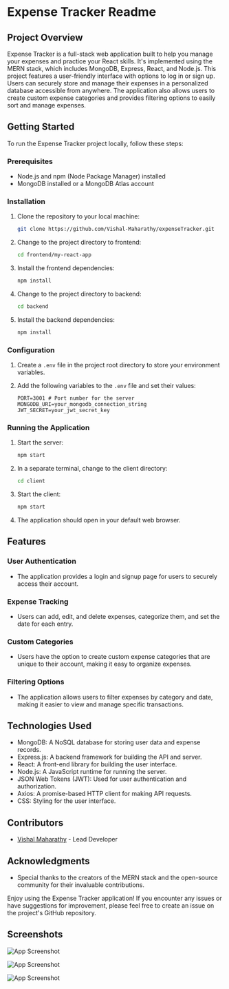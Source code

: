# Expense Tracker Readme

## Project Overview
Expense Tracker is a full-stack web application built to help you manage your expenses and practice your React skills. It's implemented using the MERN stack, which includes MongoDB, Express, React, and Node.js. This project features a user-friendly interface with options to log in or sign up. Users can securely store and manage their expenses in a personalized database accessible from anywhere. The application also allows users to create custom expense categories and provides filtering options to easily sort and manage expenses.

## Getting Started
To run the Expense Tracker project locally, follow these steps:

### Prerequisites
- Node.js and npm (Node Package Manager) installed
- MongoDB installed or a MongoDB Atlas account

### Installation
1. Clone the repository to your local machine:

   ```bash
   git clone https://github.com/Vishal-Maharathy/expenseTracker.git
   ```

2. Change to the project directory to frontend:

   ```bash
   cd frontend/my-react-app
   ```

3. Install the frontend dependencies:

   ```bash
   npm install
   ```
4. Change to the project directory to backend:

   ```bash
   cd backend
   ```

3. Install the backend dependencies:

   ```bash
   npm install
   ```

### Configuration
1. Create a `.env` file in the project root directory to store your environment variables.

2. Add the following variables to the `.env` file and set their values:

   ```
   PORT=3001 # Port number for the server
   MONGODB_URI=your_mongodb_connection_string
   JWT_SECRET=your_jwt_secret_key
   ```

### Running the Application
1. Start the server:

   ```bash
   npm start
   ```

2. In a separate terminal, change to the client directory:

   ```bash
   cd client
   ```

3. Start the client:

   ```bash
   npm start
   ```

4. The application should open in your default web browser.

## Features

### User Authentication
- The application provides a login and signup page for users to securely access their account.

### Expense Tracking
- Users can add, edit, and delete expenses, categorize them, and set the date for each entry.

### Custom Categories
- Users have the option to create custom expense categories that are unique to their account, making it easy to organize expenses.

### Filtering Options
- The application allows users to filter expenses by category and date, making it easier to view and manage specific transactions.

## Technologies Used
- MongoDB: A NoSQL database for storing user data and expense records.
- Express.js: A backend framework for building the API and server.
- React: A front-end library for building the user interface.
- Node.js: A JavaScript runtime for running the server.
- JSON Web Tokens (JWT): Used for user authentication and authorization.
- Axios: A promise-based HTTP client for making API requests.
- CSS: Styling for the user interface.

## Contributors
- [Vishal Maharathy](https://github.com/Vishal-Maharathy) - Lead Developer

## Acknowledgments
- Special thanks to the creators of the MERN stack and the open-source community for their invaluable contributions.

Enjoy using the Expense Tracker application! If you encounter any issues or have suggestions for improvement, please feel free to create an issue on the project's GitHub repository.

## Screenshots

![App Screenshot](https://gcdnb.pbrd.co/images/7ZgJzNeAsyu5.png)

![App Screenshot](https://gcdnb.pbrd.co/images/6V72BmHgTXNI.png)

![App Screenshot](https://gcdnb.pbrd.co/images/z0f1GYBbBgYT.png?o=1)

